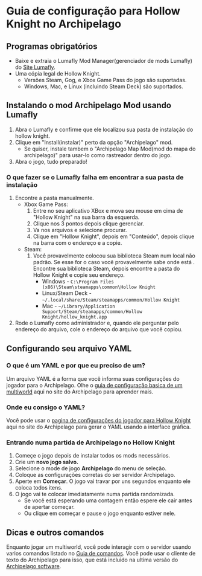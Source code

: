 # Guia de configuração para Hollow Knight no Archipelago

## Programas obrigatórios
* Baixe e extraia o Lumafly Mod Manager(gerenciador de mods Lumafly) do [Site Lumafly](https://themulhima.github.io/Lumafly/).
* Uma cópia legal de Hollow Knight.
   * Versões Steam, Gog, e Xbox Game Pass do jogo são suportadas.
   * Windows, Mac, e Linux (incluindo Steam Deck) são suportados.

## Instalando o mod Archipelago Mod usando Lumafly
1. Abra o Lumafly e confirme que ele localizou sua pasta de instalação do hollow knight.
2. Clique em "Install(instalar)" perto da opção "Archipelago" mod.
   * Se quiser, instale tambem o "Archipelago Map Mod(mod do mapa do archipelago)" para usar-lo como rastreador dentro do jogo.
3. Abra o jogo, tudo preparado!

### O que fazer se o Lumafly falha em encontrar a sua pasta de instalação
1. Encontre a pasta manualmente.
   * Xbox Game Pass:
      1. Entre no seu aplicativo XBox e mova seu mouse em cima de "Hollow Knight" na sua barra da esquerda. 
      2. Clique nos 3 pontos depois clique gerenciar.
      3. Va nos arquivos e selecione procurar. 
      4. Clique em "Hollow Knight", depois em "Conteúdo", depois clique na barra com o endereço e a copie.
   * Steam:
      1. Você provavelmente colocou sua biblioteca Steam num local não padrão. Se esse for o caso você provavelmente sabe onde está
         . Encontre sua biblioteca Steam, depois encontre a pasta do Hollow Knight e copie seu endereço.
         * Windows - `C:\Program Files (x86)\Steam\steamapps\common\Hollow Knight`
         * Linux/Steam Deck - `~/.local/share/Steam/steamapps/common/Hollow Knight`
         * Mac - `~/Library/Application Support/Steam/steamapps/common/Hollow Knight/hollow_knight.app`
2. Rode o Lumafly como administrador e, quando ele perguntar pelo endereço do arquivo, cole o endereço do arquivo que você copiou.

## Configurando seu arquivo YAML
### O que é um YAML e por que eu preciso de um?
Um arquivo YAML é a forma que você informa suas configurações do jogador para o Archipelago.
Olhe o [guia de configuração basica de um multiworld](/tutorial/Archipelago/setup/en) aqui no site do Archipelago para aprender mais.

### Onde eu consigo o YAML?
Você pode usar o [pagina de configurações do jogador para Hollow Knight](/games/Hollow%20Knight/player-options) aqui no site  do Archipelago 
para gerar o YAML usando a interface gráfica.

### Entrando numa partida de Archipelago no Hollow Knight
1. Começe o jogo depois de instalar todos os mods necessários.
2. Crie um **novo jogo salvo.**
3. Selecione o mode de jogo **Archipelago** do menu de seleção.
4. Coloque as configurações corretas do ser servidor Archipelago.
5. Aperte em  **Começar**. O jogo vai travar por uns segundos enquanto ele coloca todos itens.
6. O jogo vai te colocar imediatamente numa partida randomizada. 
   * Se você está esperando uma contagem então espere ele cair antes de apertar começar.
   * Ou clique em começar e pause o jogo enquanto estiver nele.
   
## Dicas e outros comandos
Enquanto jogar um multiworld, você pode interagir com o servidor usando varios comandos listado no
[Guia de comandos](/tutorial/Archipelago/commands/en). Você pode usar o cliente de texto do Archipelago para isso,
que está incluido na ultima versão do [Archipelago software](https://github.com/ArchipelagoMW/Archipelago/releases/latest).
